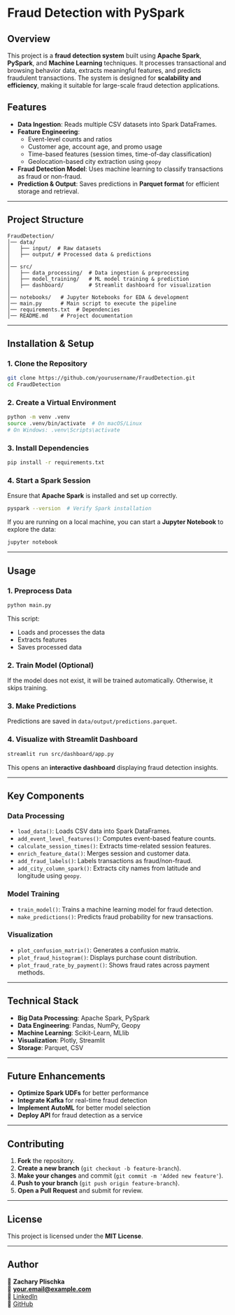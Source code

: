 # **Fraud Detection with PySpark**

## **Overview**
This project is a **fraud detection system** built using **Apache Spark**, **PySpark**, and **Machine Learning** techniques. It processes transactional and browsing behavior data, extracts meaningful features, and predicts fraudulent transactions. The system is designed for **scalability and efficiency**, making it suitable for large-scale fraud detection applications.

## **Features**
- **Data Ingestion**: Reads multiple CSV datasets into Spark DataFrames.
- **Feature Engineering**:
  - Event-level counts and ratios
  - Customer age, account age, and promo usage
  - Time-based features (session times, time-of-day classification)
  - Geolocation-based city extraction using `geopy`
- **Fraud Detection Model**: Uses machine learning to classify transactions as fraud or non-fraud.
- **Prediction & Output**: Saves predictions in **Parquet format** for efficient storage and retrieval.

---

## **Project Structure**
```
FraudDetection/
│── data/
│   ├── input/  # Raw datasets
│   ├── output/ # Processed data & predictions
│
│── src/
│   ├── data_processing/  # Data ingestion & preprocessing
│   ├── model_training/   # ML model training & prediction
│   ├── dashboard/        # Streamlit dashboard for visualization
│
│── notebooks/   # Jupyter Notebooks for EDA & development
│── main.py      # Main script to execute the pipeline
│── requirements.txt  # Dependencies
│── README.md    # Project documentation
```

---

## **Installation & Setup**
### **1. Clone the Repository**
```sh
git clone https://github.com/yourusername/FraudDetection.git
cd FraudDetection
```

### **2. Create a Virtual Environment**
```sh
python -m venv .venv
source .venv/bin/activate  # On macOS/Linux
# On Windows: .venv\Scripts\activate
```

### **3. Install Dependencies**
```sh
pip install -r requirements.txt
```

### **4. Start a Spark Session**
Ensure that **Apache Spark** is installed and set up correctly.
```sh
pyspark --version  # Verify Spark installation
```

If you are running on a local machine, you can start a **Jupyter Notebook** to explore the data:
```sh
jupyter notebook
```

---

## **Usage**
### **1. Preprocess Data**
```sh
python main.py
```
This script:
- Loads and processes the data
- Extracts features
- Saves processed data

### **2. Train Model (Optional)**
If the model does not exist, it will be trained automatically. Otherwise, it skips training.

### **3. Make Predictions**
Predictions are saved in `data/output/predictions.parquet`.

### **4. Visualize with Streamlit Dashboard**
```sh
streamlit run src/dashboard/app.py
```
This opens an **interactive dashboard** displaying fraud detection insights.

---

## **Key Components**
### **Data Processing**
- `load_data()`: Loads CSV data into Spark DataFrames.
- `add_event_level_features()`: Computes event-based feature counts.
- `calculate_session_times()`: Extracts time-related session features.
- `enrich_feature_data()`: Merges session and customer data.
- `add_fraud_labels()`: Labels transactions as fraud/non-fraud.
- `add_city_column_spark()`: Extracts city names from latitude and longitude using `geopy`.

### **Model Training**
- `train_model()`: Trains a machine learning model for fraud detection.
- `make_predictions()`: Predicts fraud probability for new transactions.

### **Visualization**
- `plot_confusion_matrix()`: Generates a confusion matrix.
- `plot_fraud_histogram()`: Displays purchase count distribution.
- `plot_fraud_rate_by_payment()`: Shows fraud rates across payment methods.

---

## **Technical Stack**
- **Big Data Processing**: Apache Spark, PySpark
- **Data Engineering**: Pandas, NumPy, Geopy
- **Machine Learning**: Scikit-Learn, MLlib
- **Visualization**: Plotly, Streamlit
- **Storage**: Parquet, CSV

---

## **Future Enhancements**
- **Optimize Spark UDFs** for better performance
- **Integrate Kafka** for real-time fraud detection
- **Implement AutoML** for better model selection
- **Deploy API** for fraud detection as a service

---

## **Contributing**
1. **Fork** the repository.
2. **Create a new branch** (`git checkout -b feature-branch`).
3. **Make your changes** and commit (`git commit -m 'Added new feature'`).
4. **Push to your branch** (`git push origin feature-branch`).
5. **Open a Pull Request** and submit for review.

---

## **License**
This project is licensed under the **MIT License**.

---

## **Author**
👤 **Zachary Plischka**  
📧 **your.email@example.com**  
🔗 [LinkedIn](https://linkedin.com/in/yourprofile)  
🔗 [GitHub](https://github.com/yourusername)

